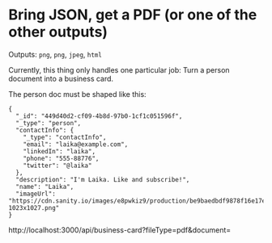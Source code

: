 # Bring JSON, get a PDF (or one of the other outputs)

Outputs: `png`, `png`, `jpeg`, `html`

Currently, this thing only handles one particular job: Turn a person document into a business card.

The person doc must be shaped like this:

```
{
  "_id": "449d40d2-cf09-4b8d-97b0-1cf1c051596f",
  "_type": "person",
  "contactInfo": {
    "_type": "contactInfo",
    "email": "laika@example.com",
    "linkedIn": "laika",
    "phone": "555-88776",
    "twitter": "@laika"
  },
  "description": "I'm Laika. Like and subscribe!",
  "name": "Laika",
  "imageUrl": "https://cdn.sanity.io/images/e8pwkiz9/production/be9baedbdf9878f16e17e8408735dadf1f60d283-1023x1027.png"
}
```


http://localhost:3000/api/business-card?fileType=pdf&document=<stringifyied-person-document>
